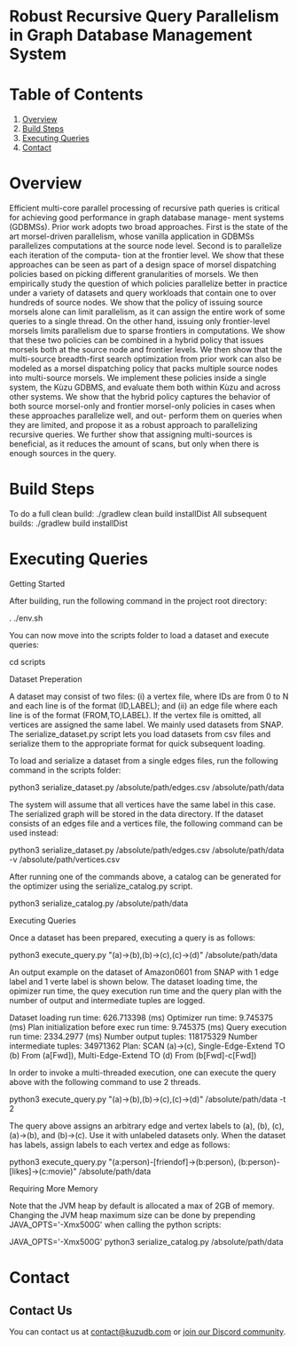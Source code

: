 # Robust Recursive Query Parallelism in Graph Database Management System

# Table of Contents
1. [Overview](#Overview)
2. [Build Steps](#Build-Steps)
3. [Executing Queries](#Executing-Queries)
4. [Contact](#Contact)

# Overview

Efficient multi-core parallel processing of recursive path queries is
critical for achieving good performance in graph database manage-
ment systems (GDBMSs). Prior work adopts two broad approaches.
First is the state of the art morsel-driven parallelism, whose vanilla
application in GDBMSs parallelizes computations at the source
node level. Second is to parallelize each iteration of the computa-
tion at the frontier level. We show that these approaches can be
seen as part of a design space of morsel dispatching policies based
on picking different granularities of morsels. We then empirically
study the question of which policies parallelize better in practice
under a variety of datasets and query workloads that contain one to
over hundreds of source nodes. We show that the policy of issuing
source morsels alone can limit parallelism, as it can assign the entire
work of some queries to a single thread. On the other hand, issuing
only frontier-level morsels limits parallelism due to sparse frontiers
in computations. We show that these two policies can be combined
in a hybrid policy that issues morsels both at the source node and
frontier levels. We then show that the multi-source breadth-first
search optimization from prior work can also be modeled as a
morsel dispatching policy that packs multiple source nodes into
multi-source morsels. We implement these policies inside a single
system, the Kùzu GDBMS, and evaluate them both within Kùzu
and across other systems. We show that the hybrid policy captures
the behavior of both source morsel-only and frontier morsel-only
policies in cases when these approaches parallelize well, and out-
perform them on queries when they are limited, and propose it as a
robust approach to parallelizing recursive queries. We further show
that assigning multi-sources is beneficial, as it reduces the amount
of scans, but only when there is enough sources in the query.

# Build Steps

 To do a full clean build: ./gradlew clean build installDist
 All subsequent builds: ./gradlew build installDist


# Executing Queries

Getting Started

After building, run the following command in the project root directory:

. ./env.sh

You can now move into the scripts folder to load a dataset and execute queries:

cd scripts

Dataset Preperation

A dataset may consist of two files: (i) a vertex file, where IDs are from 0 to N and each line is of the format (ID,LABEL); and (ii) an edge file where each line is of the format (FROM,TO,LABEL). If the vertex file is omitted, all vertices are assigned the same label. We mainly used datasets from SNAP. The serialize_dataset.py script lets you load datasets from csv files and serialize them to the appropriate format for quick subsequent loading.

To load and serialize a dataset from a single edges files, run the following command in the scripts folder:

python3 serialize_dataset.py /absolute/path/edges.csv /absolute/path/data

The system will assume that all vertices have the same label in this case. The serialized graph will be stored in the data directory. If the dataset consists of an edges file and a vertices file, the following command can be used instead:

python3 serialize_dataset.py /absolute/path/edges.csv /absolute/path/data -v /absolute/path/vertices.csv

After running one of the commands above, a catalog can be generated for the optimizer using the serialize_catalog.py script.

python3 serialize_catalog.py /absolute/path/data  

Executing Queries

Once a dataset has been prepared, executing a query is as follows:

python3 execute_query.py "(a)->(b),(b)->(c),(c)->(d)" /absolute/path/data

An output example on the dataset of Amazon0601 from SNAP with 1 edge label and 1 verte label is shown below. The dataset loading time, the opimizer run time, the quey execution run time and the query plan with the number of output and intermediate tuples are logged.

Dataset loading run time: 626.713398 (ms)
Optimizer run time: 9.745375 (ms)
Plan initialization before exec run time: 9.745375 (ms)
Query execution run time: 2334.2977 (ms)
Number output tuples: 118175329
Number intermediate tuples: 34971362
Plan: SCAN (a)->(c), Single-Edge-Extend TO (b) From (a[Fwd]), Multi-Edge-Extend TO (d) From (b[Fwd]-c[Fwd])

In order to invoke a multi-threaded execution, one can execute the query above with the following command to use 2 threads.

python3 execute_query.py "(a)->(b),(b)->(c),(c)->(d)" /absolute/path/data -t 2

The query above assigns an arbitrary edge and vertex labels to (a), (b), (c), (a)->(b), and (b)->(c). Use it with unlabeled datasets only. When the dataset has labels, assign labels to each vertex and edge as follows:

python3 execute_query.py "(a:person)-[friendof]->(b:person), (b:person)-[likes]->(c:movie)" /absolute/path/data

Requiring More Memory

Note that the JVM heap by default is allocated a max of 2GB of memory. Changing the JVM heap maximum size can be done by prepending JAVA_OPTS='-Xmx500G' when calling the python scripts:

JAVA_OPTS='-Xmx500G' python3 serialize_catalog.py /absolute/path/data  


# Contact



## Contact Us
You can contact us at [contact@kuzudb.com](mailto:contact@kuzudb.com) or [join our Discord community](https://discord.gg/VtX2gw9Rug).
